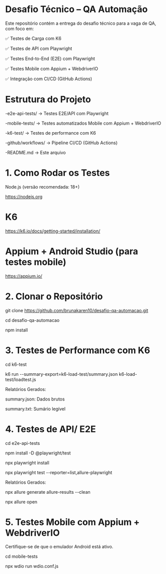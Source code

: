# Desafio Técnico – QA Automação
Este repositório contém a entrega do desafio técnico para a vaga de QA, com foco em:

✅ Testes de Carga com K6

✅ Testes de API com Playwright

✅ Testes End-to-End (E2E) com Playwright

✅ Testes Mobile com Appium + WebdriverIO

✅ Integração com CI/CD (GitHub Actions)

# Estrutura do Projeto
-e2e-api-tests/             -> Testes E2E/API com Playwright 

-mobile-tests/              -> Testes automatizados Mobile com Appium + WebdriverIO

-k6-test/                   -> Testes de performance com K6

-github/workflows/          -> Pipeline CI/CD (GitHub Actions)

-README.md                  -> Este arquivo


# 1. Como Rodar os Testes
   Node.js (versão recomendada: 18+)
   
  https://nodejs.org

# K6
  https://k6.io/docs/getting-started/installation/


# Appium + Android Studio (para testes mobile)
  https://appium.io/

  
# 2. Clonar o Repositório
  git clone https://github.com/brunakaren10/desafio-qa-automacao.git
  
  cd desafio-qa-automacao
  
  npm install


# 3. Testes de Performance com K6
  cd k6-test
  
  k6 run --summary-export=k6-load-test/summary.json k6-load-test/loadtest.js

  Relatórios Gerados:
  
  summary.json: Dados brutos
  
  summary.txt: Sumário legível


# 4. Testes de API/ E2E
  cd e2e-api-tests
  
  npm install -D @playwright/test
  
  npx playwright install
  
  npx playwright test --reporter=list,allure-playwright

  Relatórios Gerados:
  
  npx allure generate allure-results --clean
  
  npx allure open  


# 5. Testes Mobile com Appium + WebdriverIO

  Certifique-se de que o emulador Android está ativo.

  cd mobile-tests
  
  npx wdio run wdio.conf.js
